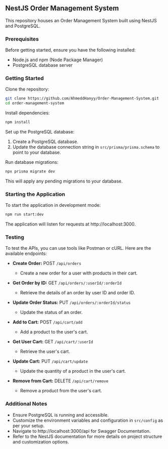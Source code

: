 ## NestJS Order Management System

This repository houses an Order Management System built using NestJS and PostgreSQL.

### Prerequisites

Before getting started, ensure you have the following installed:

- Node.js and npm (Node Package Manager)
- PostgreSQL database server

### Getting Started

Clone the repository:

```bash
git clone https://github.com/AhmeddHanyy/Order-Management-System.git
cd order-management-system
```

Install dependencies:

```bash
npm install
```

Set up the PostgreSQL database:

1. Create a PostgreSQL database.
2. Update the database connection string in `src/prisma/prisma.schema` to point to your database.
   
Run database migrations:

```bash
npx prisma migrate dev
```

This will apply any pending migrations to your database.



### Starting the Application

To start the application in development mode:

```bash
npm run start:dev
```

The application will listen for requests at http://localhost:3000.

### Testing

To test the APIs, you can use tools like Postman or cURL. Here are the available endpoints:

- **Create Order:** POST `/api/orders`
  - Create a new order for a user with products in their cart.
  
- **Get Order by ID:** GET `/api/orders/:userId/:orderId`
  - Retrieve the details of an order by user ID and order ID.
  
- **Update Order Status:** PUT `/api/orders/:orderId/status`
  - Update the status of an order.
  
- **Add to Cart:** POST `/api/cart/add`
  - Add a product to the user's cart.
  
- **Get User Cart:** GET `/api/cart/:userId`
  - Retrieve the user's cart.
  
- **Update Cart:** PUT `/api/cart/update`
  - Update the quantity of a product in the user's cart.
  
- **Remove from Cart:** DELETE `/api/cart/remove`
  - Remove a product from the user's cart.

### Additional Notes

- Ensure PostgreSQL is running and accessible.
- Customize the environment variables and configuration in `src/config` as per your setup.
- Navigate to http://localhost:3000/api for Swagger Documentation.
- Refer to the NestJS documentation for more details on project structure and customization options.
